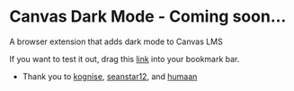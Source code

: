 # Canvas Dark Mode - Coming soon...

A browser extension that adds dark mode to Canvas LMS

If you want to test it out, drag this <a href="javascript:void%20function(){const%20a=a=%3Edocument.querySelectorAll(a),b=(a,b)=%3EObject.assign(document.createElement(a),b);a(%22link[rel=\%22stylesheet\%22],style%22).forEach(a=%3Ea.remove()),a(%22*%22).forEach(a=%3Ea.style=%22%22),document.head.append(b(%22link%22,{rel:%22stylesheet%22,href:%22//cdn.jsdelivr.net/gh/natanielf/canvas-dark-mode/bookmarklet/canvas-dark-mode.css%22}))}();">link</a> into your bookmark bar.

- Thank you to [kognise](https://github.com/kognise/water.css), [seanstar12](https://github.com/seanstar12/zoom-close), and [humaan](https://github.com/humaan/Cappy)
